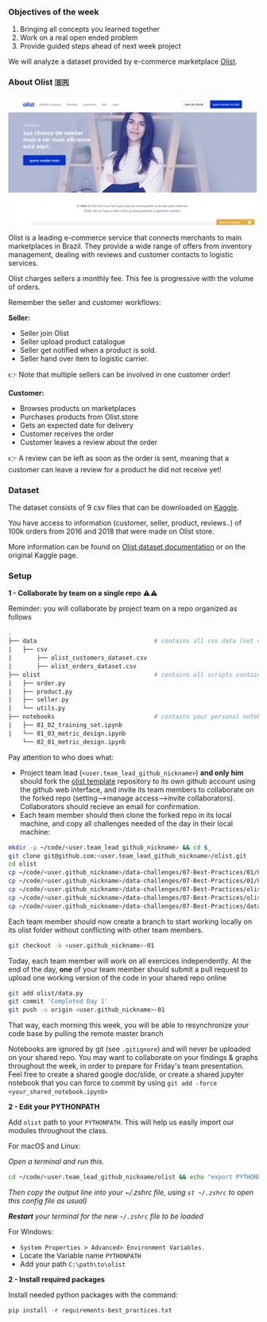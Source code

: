 ### Objectives of the week

1. Bringing all concepts you learned together
1. Work on a real open ended problem
1. Provide guided steps ahead of next week project

We will analyze a dataset provided by e-commerce marketplace [Olist](https://www.olist.com).

### About Olist 🇧🇷

<img src="https://raw.githubusercontent.com/lewagon/data-images/master/best-practices/olist.png" width="500"/>

Olist is a leading e-commerce service that connects merchants to main marketplaces in Brazil. They provide a wide range of offers from inventory management, dealing with reviews and customer contacts to logistic services.

Olist charges sellers a monthly fee. This fee is progressive with the volume of orders.

Remember the seller and customer workflows:

**Seller:**

- Seller join Olist
- Seller upload product catalogue
- Seller get notified when a product is sold.
- Seller hand over item to logistic carrier.

👉 Note that multiple sellers can be involved in one customer order!

**Customer:**

- Browses products on marketplaces
- Purchases products from Olist.store
- Gets an expected date for delivery
- Customer receives the order
- Customer leaves a review about the order

👉 A review can be left as soon as the order is sent, meaning that a customer can leave a review for a product he did not receive yet!

### Dataset

The dataset consists of 9 csv files that can be downloaded on [Kaggle](https://www.kaggle.com/olistbr/brazilian-ecommerce).

You have access to information (customer, seller, product, reviews..) of 100k orders from 2016 and 2018 that were made on Olist store.

More information can be found on [Olist dataset documentation](https://github.com/lewagon/data-challenges/tree/master/07-Best-Practices/data) or on the original Kaggle page.


### Setup

**1 - Collaborate by team on a single repo** ⚠️⚠️

Reminder: you will collaborate by project team on a repo organized as follows

```bash
.
├── data                                 # contains all csv data (not comitted)
|   ├── csv
|       ├── olist_customers_dataset.csv
|       ├── olist_orders_dataset.csv
├── olist                                # contains all scripts contained in Python classes (comitted)
|   ├── order.py
|   ├── product.py
|   ├── seller.py
|   └── utils.py
├── notebooks                            # contains your personal notebooks (not comitted)
|   ├── 01_02_training_set.ipynb
|   └── 01_03_metric_design.ipynb
    └── 02_01_metric_design.ipynb
```

Pay attention to who does what:

- Project team lead (`<user.team_lead_github_nickname>`) **and only him** should fork the [olist template](https://github.com/lewagon/olist) repository to its own github account using the github web interface, and invite its team members to collaborate on the forked repo (setting-->manage access-->invite collaborators). Collaborators should recieve an email for confirmation.
- Each team member should then clone the forked repo in its local machine, and copy all challenges needed of the day in their local machine:

```bash
mkdir -p ~/code/<user.team_lead_github_nickname> && cd $_
git clone git@github.com:<user.team_lead_github_nickname>/olist.git
cd olist
cp ~/code/<user.github_nickname>/data-challenges/07-Best-Practices/01/02-Data-Cleaning/data_cleaning.ipynb notebooks/01_02_data_cleaning.ipynb
cp ~/code/<user.github_nickname>/data-challenges/07-Best-Practices/01/03-Metric-Design/metric_design.ipynb notebooks/01_03_metric_design.ipynb
cp ~/code/<user.github_nickname>/data-challenges/07-Best-Practices/olist/data.py olist/data.py
cp ~/code/<user.github_nickname>/data-challenges/07-Best-Practices/olist/README.md olist/README.md
cp ~/code/<user.github_nickname>/data-challenges/07-Best-Practices/data/README.md data/README.md
```

Each team member should now create a branch to start working locally on its olist folder without conflicting with other team members.

```bash
git checkout -b <user.github_nickname>-01
```

Today, each team member will work on all exercices independently. At the end of the day, **one** of your team member should submit a pull request to upload one working version of the code in your shared repo online

```bash
git add olist/data.py
git commit 'Completed Day 1'
git push -u origin <user.github_nickname>-01
```

That way, each morning this week, you will be able to resynchronize your code base by pulling the remote master branch

Notebooks are ignored by git (see `.gitignore`) and will never be uploaded on your shared repo. You may want to collaborate on your findings & graphs throughout the week, in order to prepare for Friday's team presentation. Feel free to create a shared google doc/slide, or create a shared jupyter notebook that you can force to commit by using `git add -force <your_shared_notebook.ipynb>`

**2 - Edit your PYTHONPATH**

Add `olist` path to your `PYTHONPATH`. This will help us easily import our modules throughout the class.

For macOS and Linux:

_Open a terminal and run this._

```bash
cd ~/code/<user.team_lead_github_nickname/olist && echo "export PYTHONPATH=\"$(pwd):\$PYTHONPATH\""
```

_Then copy the output line into your ~/.zshrc file, using `st ~/.zshrc` to open this config file as usual)_

_**Restart** your terminal for the new `~/.zshrc` file to be loaded_


For Windows:

- `System Properties > Advanced> Environment Variables.`
- Locate the Variable name `PYTHONPATH`
- Add your path `C:\path\to\olist`

**2 - Install required packages**

Install needed python packages with the command:

```python
pip install -r requirements-best_practices.txt
```
